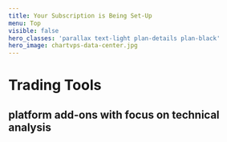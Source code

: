 ```yaml
---
title: Your Subscription is Being Set-Up
menu: Top
visible: false
hero_classes: 'parallax text-light plan-details plan-black'
hero_image: chartvps-data-center.jpg
---
```


<div class="intro-wrapper">
  <div class="intro">
    <h1>Trading Tools</h1>
    <h2>platform add-ons with focus on technical analysis</h2>
</div>
</div>